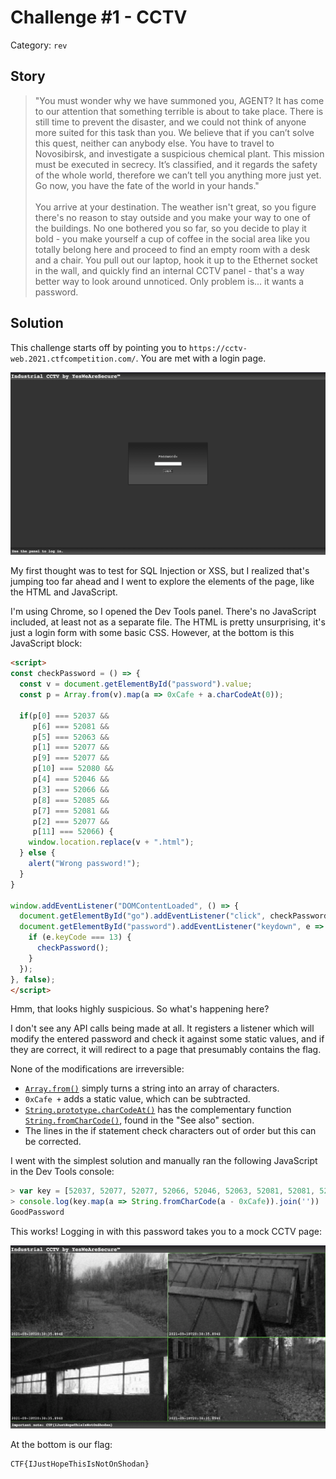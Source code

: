 # Challenge #1 - CCTV

Category: `rev`

## Story

>"You must wonder why we have summoned you, AGENT? It has come to our attention that something terrible is about to take place. There is still time to prevent the disaster, and we could not think of anyone more suited for this task than you. We believe that if you can’t solve this quest, neither can anybody else. You have to travel to Novosibirsk, and investigate a suspicious chemical plant. This mission must be executed in secrecy. It’s classified, and it regards the safety of the whole world, therefore we can’t tell you anything more just yet. Go now, you have the fate of the world in your hands."<br/><br/>
>You arrive at your destination. The weather isn't great, so you figure there's no reason to stay outside and you make your way to one of the buildings. No one bothered you so far, so you decide to play it bold - you make yourself a cup of coffee in the social area like you totally belong here and proceed to find an empty room with a desk and a chair. You pull out our laptop, hook it up to the Ethernet socket in the wall, and quickly find an internal CCTV panel - that's a way better way to look around unnoticed. Only problem is... it wants a password.

## Solution

This challenge starts off by pointing you to `https://cctv-web.2021.ctfcompetition.com/`. You are met with a login page.

![CCTV Login Page](login_page.png)

My first thought was to test for SQL Injection or XSS, but I realized that's jumping too far ahead and I went to explore the elements of the page, like the HTML and JavaScript.

I'm using Chrome, so I opened the Dev Tools panel. There's no JavaScript included, at least not as a separate file. The HTML is pretty unsurprising, it's just a login form with some basic CSS. However, at the bottom is this JavaScript block:

```html
<script>
const checkPassword = () => {
  const v = document.getElementById("password").value;
  const p = Array.from(v).map(a => 0xCafe + a.charCodeAt(0));

  if(p[0] === 52037 &&
     p[6] === 52081 &&
     p[5] === 52063 &&
     p[1] === 52077 &&
     p[9] === 52077 &&
     p[10] === 52080 &&
     p[4] === 52046 &&
     p[3] === 52066 &&
     p[8] === 52085 &&
     p[7] === 52081 &&
     p[2] === 52077 &&
     p[11] === 52066) {
    window.location.replace(v + ".html");
  } else {
    alert("Wrong password!");
  }
}

window.addEventListener("DOMContentLoaded", () => {
  document.getElementById("go").addEventListener("click", checkPassword);
  document.getElementById("password").addEventListener("keydown", e => {
    if (e.keyCode === 13) {
      checkPassword();
    }
  });
}, false);
</script>
```

Hmm, that looks highly suspicious. So what's happening here?

I don't see any API calls being made at all. It registers a listener which will modify the entered password and check it against some static values, and if they are correct, it will redirect to a page that presumably contains the flag.

None of the modifications are irreversible:

* [`Array.from()`](https://developer.mozilla.org/en-US/docs/Web/JavaScript/Reference/Global_Objects/Array/from) simply turns a string into an array of characters.
* `0xCafe +` adds a static value, which can be subtracted.
* [`String.prototype.charCodeAt()`](https://developer.mozilla.org/en-US/docs/Web/JavaScript/Reference/Global_Objects/String/charCodeAt) has the complementary function [`String.fromCharCode()`](https://developer.mozilla.org/en-US/docs/Web/JavaScript/Reference/Global_Objects/String/fromCharCode), found in the "See also" section.
* The lines in the if statement check characters out of order but this can be corrected.

I went with the simplest solution and manually ran the following JavaScript in the Dev Tools console:

```js
> var key = [52037, 52077, 52077, 52066, 52046, 52063, 52081, 52081, 52085, 52077, 52080, 52066];
> console.log(key.map(a => String.fromCharCode(a - 0xCafe)).join(''))
GoodPassword
```

This works! Logging in with this password takes you to a mock CCTV page:

![Mock CCTV camera feeds](cctv.png)

At the bottom is our flag:

```
CTF{IJustHopeThisIsNotOnShodan}
```
